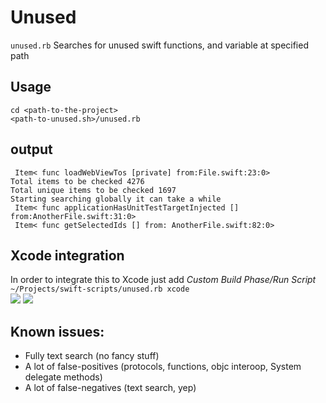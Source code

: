 # Unused
`unused.rb` Searches for unused swift functions, and variable at specified path

## Usage
```
cd <path-to-the-project>
<path-to-unused.sh>/unused.rb 
```

## output
```
 Item< func loadWebViewTos [private] from:File.swift:23:0>
Total items to be checked 4276
Total unique items to be checked 1697
Starting searching globally it can take a while
 Item< func applicationHasUnitTestTargetInjected [] from:AnotherFile.swift:31:0>
 Item< func getSelectedIds [] from: AnotherFile.swift:82:0>
```

## Xcode integration
In order to integrate this to Xcode just add *Custom Build Phase/Run Script*  
`~/Projects/swift-scripts/unused.rb xcode`  
![](https://user-images.githubusercontent.com/119268/32348473-88080ed2-c01c-11e7-9de6-762aeb195156.png)
![](https://user-images.githubusercontent.com/119268/32348476-8af3a700-c01c-11e7-893f-013851568882.png)

## Known issues:
- Fully text search (no fancy stuff)
- A lot of false-positives (protocols, functions, objc interoop, System delegate methods)
- A lot of false-negatives (text search, yep)
